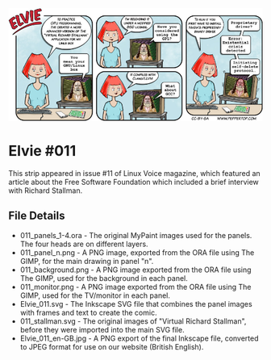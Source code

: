 ![Elvie comic strip #011](Elvie_011_en-GB.jpg)

Elvie #011
==========
This strip appeared in issue #11 of Linux Voice magazine, which featured an article about the
Free Software Foundation which included a brief interview with Richard Stallman.


File Details
------------
* 011_panels_1-4.ora         - The original MyPaint images used for the panels. The four heads are on different layers.
* 011_panel_n.png            - A PNG image, exported from the ORA file using The GIMP, for the main drawing in panel "n".
* 011_background.png         - A PNG image exported from the ORA file using The GIMP, used for the background in each panel.
* 011_monitor.png            - A PNG image exported from the ORA file using The GIMP, used for the TV/monitor in each panel.
* Elvie_011.svg              - The Inkscape SVG file that combines the panel images with frames and text to create the comic.
* 011_stallman.svg           - The original images of "Virtual Richard Stallman", before they were imported into the main SVG file.
* Elvie_011_en-GB.jpg        - A PNG export of the final Inkscape file, converted to JPEG format for use on our website (British English).


